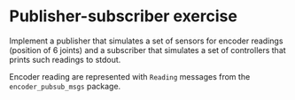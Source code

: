 # Publisher-subscriber exercise

Implement a publisher that simulates a set of sensors for encoder readings (position of 6 joints) and a subscriber that simulates a set of controllers that prints such readings to stdout.

Encoder reading are represented with `Reading` messages from the `encoder_pubsub_msgs` package.
